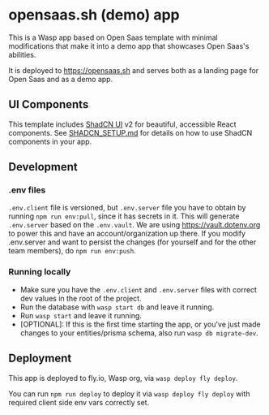 # opensaas.sh (demo) app

This is a Wasp app based on Open Saas template with minimal modifications that make it into a demo app that showcases Open Saas's abilities.

It is deployed to https://opensaas.sh and serves both as a landing page for Open Saas and as a demo app.

## UI Components

This template includes [ShadCN UI](https://ui.shadcn.com/) v2 for beautiful, accessible React components. See [SHADCN_SETUP.md](./SHADCN_SETUP.md) for details on how to use ShadCN components in your app.

## Development

### .env files
`.env.client` file is versioned, but `.env.server` file you have to obtain by running `npm run env:pull`, since it has secrets in it.
This will generate `.env.server` based on the `.env.vault`.
We are using https://vault.dotenv.org to power this and have an account/organization up there.
If you modify .env.server and want to persist the changes (for yourself and for the other team members), do `npm run env:push`.

### Running locally
 - Make sure you have the `.env.client` and `.env.server` files with correct dev values in the root of the project.
 - Run the database with `wasp start db` and leave it running.
 - Run `wasp start` and leave it running.
 - [OPTIONAL]: If this is the first time starting the app, or you've just made changes to your entities/prisma schema, also run `wasp db migrate-dev`.

## Deployment

This app is deployed to fly.io, Wasp org, via `wasp deploy fly deploy`.

You can run `npm run deploy` to deploy it via `wasp deploy fly deploy` with required client side env vars correctly set.

